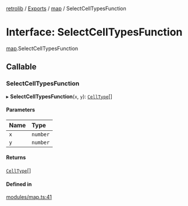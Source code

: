 [retrolib](../README.md) / [Exports](../modules.md) / [map](../modules/map.md) / SelectCellTypesFunction

# Interface: SelectCellTypesFunction

[map](../modules/map.md).SelectCellTypesFunction

## Callable

### SelectCellTypesFunction

▸ **SelectCellTypesFunction**(`x`, `y`): [`CellType`](../modules/map.md#celltype)[]

#### Parameters

| Name | Type |
| :------ | :------ |
| `x` | `number` |
| `y` | `number` |

#### Returns

[`CellType`](../modules/map.md#celltype)[]

#### Defined in

[modules/map.ts:41](https://github.com/philbgarner/retrolib/blob/9851c78/src/modules/map.ts#L41)
